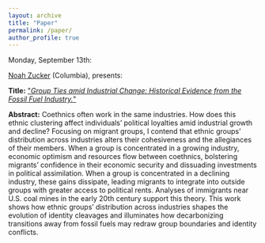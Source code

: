 ```yaml
---
layout: archive
title: "Paper"
permalink: /paper/
author_profile: true
---
```


Monday, September 13th:

[Noah Zucker](https://www.noahzucker.com/) (Columbia), presents:

**Title:** ["*Group Ties amid Industrial Change: Historical Evidence from the Fossil Fuel Industry.*"](/_talks/Noah_Zucker_13SEP2021.pdf)

**Abstract:**
Coethnics often work in the same industries. How does this ethnic clustering affect individuals’ political loyalties amid industrial growth and decline? Focusing on migrant groups, I contend that ethnic groups’ distribution across industries alters their cohesiveness and the allegiances of their members. When a group is concentrated in a growing industry, economic optimism and resources flow between coethnics, bolstering migrants’ confidence in their economic security and dissuading investments in political assimilation. When a group is concentrated in a declining industry, these gains dissipate, leading migrants to integrate into outside groups with greater access to political rents. Analyses of immigrants near U.S. coal mines in the early 20th century support this theory. This work shows how ethnic groups’ distribution across industries shapes the evolution of identity cleavages and illuminates how decarbonizing transitions away from fossil fuels may redraw group boundaries and identity conflicts.


